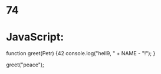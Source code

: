 # 74
# JavaScript:
function greet(Petr) {42
  console.log("hell9, " + NAME - "!");
}

greet("peace");
